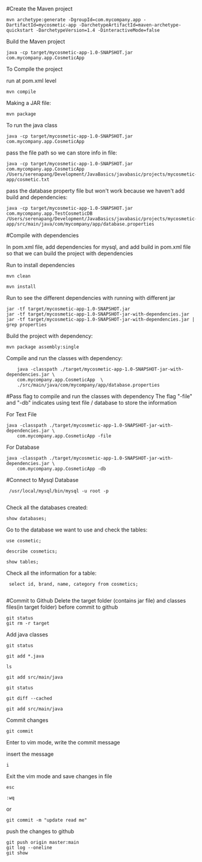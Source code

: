 #Create the Maven project

```
mvn archetype:generate -DgroupId=com.mycompany.app -DartifactId=mycosmetic-app -DarchetypeArtifactId=maven-archetype-quickstart -DarchetypeVersion=1.4 -DinteractiveMode=false
```

Build the Maven project

```
java -cp target/mycosmetic-app-1.0-SNAPSHOT.jar com.mycompany.app.CosmeticApp

```

To Compile the project 

run at pom.xml level

```
mvn compile
```
Making a JAR file:

```
mvn package  
```
To run the java class

```
java -cp target/mycosmetic-app-1.0-SNAPSHOT.jar com.mycompany.app.CosmeticApp
 ```
pass the file path so we can store info in file:
 
```
java -cp target/mycosmetic-app-1.0-SNAPSHOT.jar com.mycompany.app.CosmeticApp /Users/serenapang/Development/JavaBasics/javabasic/projects/mycosmetic-app/cosmetic.txt    

```
pass the database property file but won't work because we haven't add build and dependencies:

```
java -cp target/mycosmetic-app-1.0-SNAPSHOT.jar com.mycompany.app.TestCosmeticDB /Users/serenapang/Development/JavaBasics/javabasic/projects/mycosmetic-app/src/main/java/com/mycompany/app/database.properties
```

#Compile with dependencies

In pom.xml file, add dependencies for mysql, and add build in pom.xml file so that we can build the project with dependencies

Run to install dependencies

```
mvn clean

mvn install
```

Run to see the different dependencies with running with different jar

```
jar -tf target/mycosmetic-app-1.0-SNAPSHOT.jar
jar -tf target/mycosmetic-app-1.0-SNAPSHOT-jar-with-dependencies.jar
jar -tf target/mycosmetic-app-1.0-SNAPSHOT-jar-with-dependencies.jar | grep properties
```

Build the project with dependency:

```
mvn package assembly:single

```

Compile and run the classes with dependency: 

```    
    java -classpath ./target/mycosmetic-app-1.0-SNAPSHOT-jar-with-dependencies.jar \
    com.mycompany.app.CosmeticApp  \
    ./src/main/java/com/mycompany/app/database.properties

```

#Pass flag to compile and run the classes with dependency
The flag "-file" and "-db" indicates using text file / database to store the information

For Text File

```
java -classpath ./target/mycosmetic-app-1.0-SNAPSHOT-jar-with-dependencies.jar \
    com.mycompany.app.CosmeticApp -file
```

For Database

```
java -classpath ./target/mycosmetic-app-1.0-SNAPSHOT-jar-with-dependencies.jar \
    com.mycompany.app.CosmeticApp -db
```

#Connect to Mysql Database
```
 /usr/local/mysql/bin/mysql -u root -p
 
```

Check all the databases created:

```
show databases;
```

Go to the database we want to use and check the tables:

```
use cosmetic;

describe cosmetics;

show tables;
```
Check all the information for a table:

```
 select id, brand, name, category from cosmetics;
 
```

#Commit to Github
Delete the target folder (contains jar file) and classes files(in target folder) before commit to github

```
git status
git rm -r target
```

Add java classes

````
git status

git add *.java

ls

git add src/main/java

git status

git diff --cached

git add src/main/java

````

Commit changes

```
git commit
```
Enter to vim mode, write the commit message

insert the message

```
i
```
Exit the vim mode and save changes in file

```
esc

:wq

```

or

```
git commit -m "update read me"
```

push the changes to github

```
git push origin master:main
git log --oneline
git show
```


